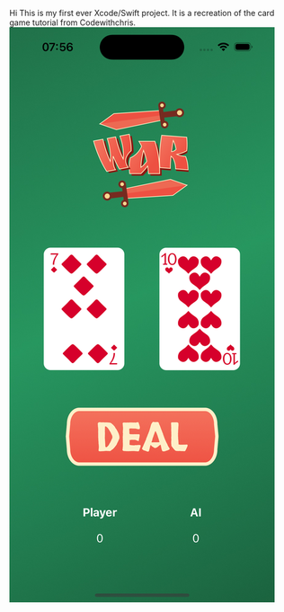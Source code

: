Hi
This is my first ever Xcode/Swift project. It is a recreation of the card game tutorial from Codewithchris.
![alt text](https://github.com/pyesandcakes/Card-game/blob/aa9cd13091c170b40ba9803708d475108d5eda96/Simulator%20Screen%20Shot%20-%20iPhone%2014%20Pro%20-%202023-03-10%20at%2019.56.11.png?raw=true)
